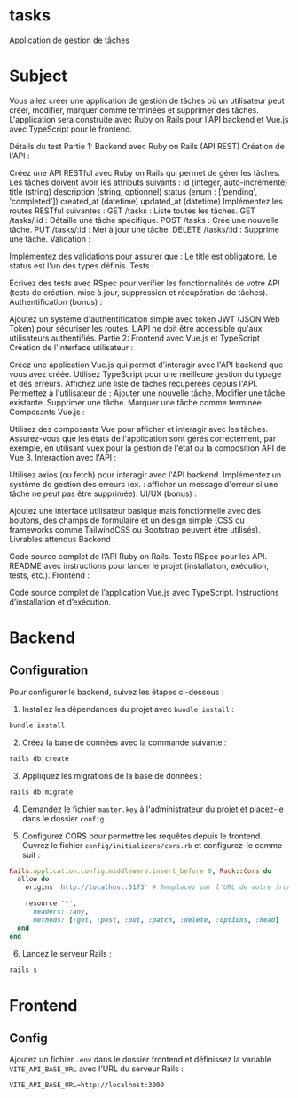 # tasks

Application de gestion de tâches

# Subject

Vous allez créer une application de gestion de tâches où un utilisateur peut créer, modifier, marquer comme terminées et supprimer des tâches. L'application sera construite avec Ruby on Rails pour l'API backend et Vue.js avec TypeScript pour le frontend.

Détails du test
Partie 1: Backend avec Ruby on Rails (API REST)
Création de l'API :

Créez une API RESTful avec Ruby on Rails qui permet de gérer les tâches. Les tâches doivent avoir les attributs suivants :
id (integer, auto-incrémenté)
title (string)
description (string, optionnel)
status (enum : ['pending', 'completed'])
created_at (datetime)
updated_at (datetime)
Implémentez les routes RESTful suivantes :
GET /tasks : Liste toutes les tâches.
GET /tasks/:id : Détaille une tâche spécifique.
POST /tasks : Crée une nouvelle tâche.
PUT /tasks/:id : Met à jour une tâche.
DELETE /tasks/:id : Supprime une tâche.
Validation :

Implémentez des validations pour assurer que :
Le title est obligatoire.
Le status est l'un des types définis.
Tests :

Écrivez des tests avec RSpec pour vérifier les fonctionnalités de votre API (tests de création, mise à jour, suppression et récupération de tâches).
Authentification (bonus) :

Ajoutez un système d'authentification simple avec token JWT (JSON Web Token) pour sécuriser les routes. L'API ne doit être accessible qu'aux utilisateurs authentifiés.
Partie 2: Frontend avec Vue.js et TypeScript
Création de l'interface utilisateur :

Créez une application Vue.js qui permet d'interagir avec l'API backend que vous avez créée. Utilisez TypeScript pour une meilleure gestion du typage et des erreurs.
Affichez une liste de tâches récupérées depuis l'API.
Permettez à l'utilisateur de :
Ajouter une nouvelle tâche.
Modifier une tâche existante.
Supprimer une tâche.
Marquer une tâche comme terminée.
Composants Vue.js :

Utilisez des composants Vue pour afficher et interagir avec les tâches.
Assurez-vous que les états de l'application sont gérés correctement, par exemple, en utilisant vuex pour la gestion de l'état ou la composition API de Vue 3.
Interaction avec l'API :

Utilisez axios (ou fetch) pour interagir avec l'API backend.
Implémentez un système de gestion des erreurs (ex. : afficher un message d'erreur si une tâche ne peut pas être supprimée).
UI/UX (bonus) :

Ajoutez une interface utilisateur basique mais fonctionnelle avec des boutons, des champs de formulaire et un design simple (CSS ou frameworks comme TailwindCSS ou Bootstrap peuvent être utilisés).
Livrables attendus
Backend :

Code source complet de l’API Ruby on Rails.
Tests RSpec pour les API.
README avec instructions pour lancer le projet (installation, exécution, tests, etc.).
Frontend :

Code source complet de l’application Vue.js avec TypeScript.
Instructions d’installation et d’exécution.

# Backend

## Configuration

Pour configurer le backend, suivez les étapes ci-dessous :

1. Installez les dépendances du projet avec `bundle install` :

```sh
bundle install
```

2. Créez la base de données avec la commande suivante :

```sh
rails db:create
```

3. Appliquez les migrations de la base de données :

```sh
rails db:migrate
```

4. Demandez le fichier `master.key` à l'administrateur du projet et placez-le dans le dossier `config`.

5. Configurez CORS pour permettre les requêtes depuis le frontend. Ouvrez le fichier `config/initializers/cors.rb` et configurez-le comme suit :

```ruby
Rails.application.config.middleware.insert_before 0, Rack::Cors do
  allow do
    origins 'http://localhost:5173' # Remplacez par l'URL de votre frontend

    resource '*',
      headers: :any,
      methods: [:get, :post, :put, :patch, :delete, :options, :head]
  end
end
```

6. Lancez le serveur Rails :

```sh
rails s
```

# Frontend

## Config

Ajoutez un fichier `.env` dans le dossier frontend et définissez la variable `VITE_API_BASE_URL` avec l'URL du serveur Rails :

```plaintext
VITE_API_BASE_URL=http://localhost:3000
```
